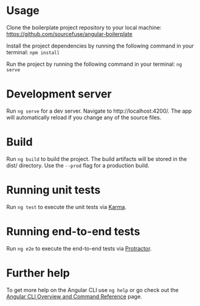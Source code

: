 # Usage

Clone the boilerplate project repository to your local machine:
https://github.com/sourcefuse/angular-boilerplate

Install the project dependencies by running the following command in your terminal:
`npm install`

Run the project by running the following command in your terminal:
`ng serve`

# Development server

Run `ng serve` for a dev server. Navigate to http://localhost:4200/. The app will automatically reload if you change any of the source files.

# Build

Run `ng build` to build the project. The build artifacts will be stored in the dist/ directory. Use the `--prod` flag for a production build.

# Running unit tests

Run `ng test` to execute the unit tests via [Karma](https://karma-runner.github.io).

# Running end-to-end tests

Run `ng e2e` to execute the end-to-end tests via [Protractor](http://www.protractortest.org/).

# Further help

To get more help on the Angular CLI use `ng help` or go check out the [Angular CLI Overview and Command Reference](https://angular.io/cli) page.
